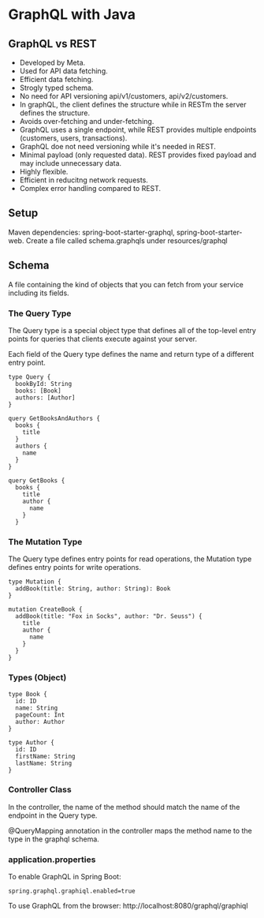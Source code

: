 # GraphQL with Java

## GraphQL vs REST
- Developed by Meta.
- Used for API data fetching.
- Efficient data fetching.
- Strogly typed schema.
- No need for API versioning api/v1/customers, api/v2/customers.
- In graphQL, the client defines the structure while in RESTm the server defines the structure.
- Avoids over-fetching and under-fetching.
- GraphQL uses a single endpoint, while REST provides multiple endpoints (customers, users, transactions).
- GraphQL doe not need versioning while it's needed in REST.
- Minimal payload (only requested data). REST provides fixed payload and may include unnecessary data.
- Highly flexible.
- Efficient in reducitng network requests.
- Complex error handling compared to REST.

## Setup
Maven dependencies: spring-boot-starter-graphql, spring-boot-starter-web.
Create a file called schema.graphqls under resources/graphql

## Schema
A file containing the kind of objects that you can fetch from your service including its fields.

### The Query Type
The Query type is a special object type that defines all of the top-level entry points for queries that clients execute against your server.

Each field of the Query type defines the name and return type of a different entry point.

```schema.graphqls
type Query {
  bookById: String
  books: [Book]
  authors: [Author]
}

query GetBooksAndAuthors {
  books {
    title
  }
  authors {
    name
  }
}

query GetBooks {
  books {
    title
    author {
      name
    }
  }
```

### The Mutation Type
The Query type defines entry points for read operations, the Mutation type defines entry points for write operations.
```schema.graphqls
type Mutation {
  addBook(title: String, author: String): Book
}

mutation CreateBook {
  addBook(title: "Fox in Socks", author: "Dr. Seuss") {
    title
    author {
      name
    }
  }
}
```

### Types (Object)
```schema.graphqls
type Book {
  id: ID
  name: String
  pageCount: Int
  author: Author
}

type Author {
  id: ID
  firstName: String
  lastName: String
}
```

### Controller Class
In the controller, the name of the method should match the name of the endpoint in the Query type.

@QueryMapping  annotation in the controller maps the method name to the type in the graphql schema.

### application.properties
To enable GraphQL in Spring Boot:

```application.properties
spring.graphql.graphiql.enabled=true
```

To use GraphQL from the browser: http://localhost:8080/graphql/graphiql
